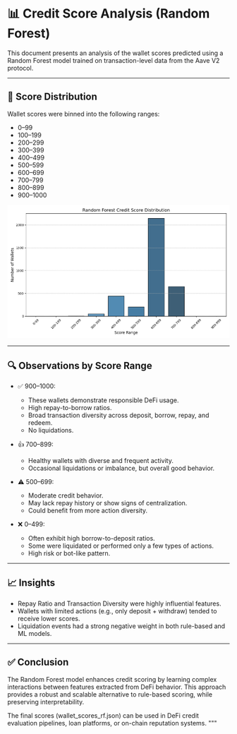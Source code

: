 # 📊 Credit Score Analysis (Random Forest)

This document presents an analysis of the wallet scores predicted using a Random Forest model trained on transaction-level data from the Aave V2 protocol.

---

## 🧠 Score Distribution

Wallet scores were binned into the following ranges:

- 0–99  
- 100–199  
- 200–299  
- 300–399  
- 400–499  
- 500–599  
- 600–699  
- 700–799  
- 800–899  
- 900–1000

![Score Distribution](score_distribution_rf.png)

---

## 🔍 Observations by Score Range

- ✅ 900–1000:  
  - These wallets demonstrate responsible DeFi usage.
  - High repay-to-borrow ratios.
  - Broad transaction diversity across deposit, borrow, repay, and redeem.
  - No liquidations.

- 👍 700–899:
  - Healthy wallets with diverse and frequent activity.
  - Occasional liquidations or imbalance, but overall good behavior.

- ⚠️ 500–699:
  - Moderate credit behavior.
  - May lack repay history or show signs of centralization.
  - Could benefit from more action diversity.

- ❌ 0–499:
  - Often exhibit high borrow-to-deposit ratios.
  - Some were liquidated or performed only a few types of actions.
  - High risk or bot-like pattern.

---

## 📈 Insights

- Repay Ratio and Transaction Diversity were highly influential features.
- Wallets with limited actions (e.g., only deposit + withdraw) tended to receive lower scores.
- Liquidation events had a strong negative weight in both rule-based and ML models.

---

## ✅ Conclusion

The Random Forest model enhances credit scoring by learning complex interactions between features extracted from DeFi behavior. This approach provides a robust and scalable alternative to rule-based scoring, while preserving interpretability.

The final scores (wallet_scores_rf.json) can be used in DeFi credit evaluation pipelines, loan platforms, or on-chain reputation systems.
"""
